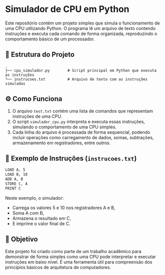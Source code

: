 # Simulador de CPU em Python

Este repositório contém um projeto simples que simula o funcionamento de uma CPU utilizando Python. O programa lê um arquivo de texto contendo instruções e executa cada comando de forma organizada, reproduzindo o comportamento básico de um processador.

## 📁 Estrutura do Projeto

```
.
├── cpu_simulador.py        # Script principal em Python que executa as instruções
└── instrucoes.txt          # Arquivo de texto com as instruções simuladas
```

## ⚙️ Como Funciona

1. O arquivo `test.txt` contém uma lista de comandos que representam instruções de uma CPU.
2. O script `simulador_cpu.py` interpreta e executa essas instruções, simulando o comportamento de uma CPU simples.
3. Cada linha do arquivo é processada de forma sequencial, podendo incluir operações como carregamento de dados, somas, subtrações, armazenamento em registradores, entre outros.

## 📄 Exemplo de Instruções (`instrucoes.txt`)

```txt
LOAD A, 5
LOAD B, 10
ADD A, B
STORE C, A
PRINT C
```

Neste exemplo, o simulador:
- Carrega os valores 5 e 10 nos registradores A e B,
- Soma A com B,
- Armazena o resultado em C,
- E imprime o valor final de C.

## 🚀 Objetivo

Este projeto foi criado como parte de um trabalho acadêmico para demonstrar de forma simples como uma CPU pode interpretar e executar instruções em baixo nível. É uma ferramenta útil para compreensão dos princípios básicos de arquitetura de computadores.
